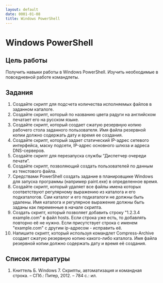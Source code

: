 ```yaml
---
layout: default
date: 0001-01-08
title: Windows PowerShell
---
```

# Windows PowerShell

## Цель работы
Получить навыки работы в Windows PowerShell. Изучить необходимые в повседневной работе командлеты.

## Задания

1. Создайте скрипт для подсчета количества исполняемых файлов в заданном каталоге.
2. Создайте скрипт, который по названию цвета радуги на английском печатает его на русском языке.
3. Создайте скрипт, который создает сжатую резервную копию рабочего стола заданного пользователя. Имя файла резервной копии должно содержать дату и время ее создания.
4. Создайте скрипт, который задает статический IP-адрес сетевого интерфейса, маску подсети, IP-адрес основного шлюза и адреса DNS-серверов.
5. Создайте скрипт для перезапуска службы “Диспетчер очереди печати”.
6. Создайте скрипт, позволяющий создать пользователей по данным из текстового файла.
7. Средствами PowerShell создать задание в планировщике Windows для запуска программы (например paint.exe) в определенное время.
8. Создайте скрипт, который удаляет все файлы имена которых соответствуют регулярному выражению из каталога и его подкаталогов. Сам каталог и его подкаталоги не должны быть удалены. Имя каталога и регулярное выражение должны быть заданы как переменные в начале скрипта.
9. Создать скрипт, который позволяет добавить строку "1.2.3.4 example.com" в файл hosts. Если строка уже есть, то добавлять повторно её не нужно. Если присутствует строка с именем "example.com" с другим ip-адресом - исправить её.
10. Напишите скрипт, который используя командлет Compress-Archive создает сжатую резервную копию какого-либо каталога. Имя файла резервной копии должно содержать дату и время её создания.

## Список литературы

1. Книттель Б. Windows 7. Скрипты, автоматизация и командная строка. – СПб.: Питер, 2012. – 784 с.: ил.
